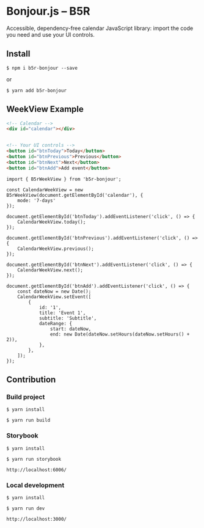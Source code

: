 # Bonjour.js – B5R

Accessible, dependency-free calendar JavaScript library: import the code you need and use your UI controls.

## Install

```
$ npm i b5r-bonjour --save
```

or

```
$ yarn add b5r-bonjour
```

## WeekView Example

```HTML
<!-- Calendar -->
<div id="calendar"></div>


<!-- Your UI controls -->
<button id="btnToday">Today</button>
<button id="btnPrevious">Previous</button>
<button id="btnNext">Next</button>
<button id="btnAdd">Add event</button>
```

```TS
import { B5rWeekView } from 'b5r-bonjour';

const CalendarWeekView = new B5rWeekView(document.getElementById('calendar'), {
    mode: '7-days'
});

document.getElementById('btnToday').addEventListener('click', () => {
    CalendarWeekView.today();
});

document.getElementById('btnPrevious').addEventListener('click', () => {
    CalendarWeekView.previous();
});

document.getElementById('btnNext').addEventListener('click', () => {
    CalendarWeekView.next();
});

document.getElementById('btnAdd').addEventListener('click', () => {
    const dateNow = new Date();
    CalendarWeekView.setEvent([
        {
            id: '1',
            title: 'Event 1',
            subtitle: 'Subtitle',
            dateRange: {
                start: dateNow,
                end: new Date(dateNow.setHours(dateNow.setHours() + 2)),
            },
        },
    ]);
});

```

## Contribution

### Build project

```
$ yarn install
```

```
$ yarn run build
```

### Storybook

```
$ yarn install
```

```
$ yarn run storybook
```

```
http://localhost:6006/
```

### Local development

```
$ yarn install
```

```
$ yarn run dev
```

```
http://localhost:3000/
```
